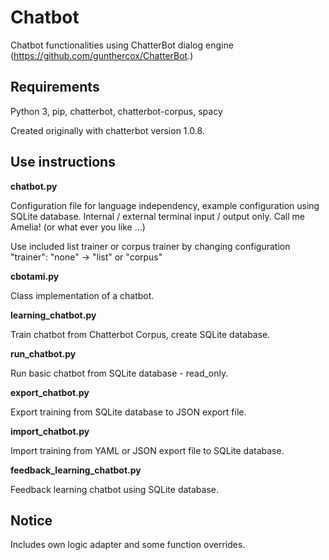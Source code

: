 # Chatbot

Chatbot functionalities using ChatterBot dialog engine (https://github.com/gunthercox/ChatterBot.)

## Requirements

Python 3, pip, chatterbot, chatterbot-corpus, spacy

Created originally with chatterbot version 1.0.8.

## Use instructions

__chatbot.py__

Configuration file for language independency, example configuration using SQLite database. Internal / external terminal input / output only. Call me Amelia! (or what ever you like ...)

Use included list trainer or corpus trainer by changing configuration 
"trainer": "none" -> "list" or "corpus"

__cbotami.py__

Class implementation of a chatbot.

__learning_chatbot.py__

Train chatbot from Chatterbot Corpus, create SQLite database.

__run_chatbot.py__

Run basic chatbot from SQLite database - read_only.

__export_chatbot.py__

Export training from SQLite database to JSON export file.

__import_chatbot.py__

Import training from YAML or JSON export file to SQLite database.

__feedback_learning_chatbot.py__

Feedback learning chatbot using SQLite database.

## Notice

Includes own logic adapter and some function overrides.
